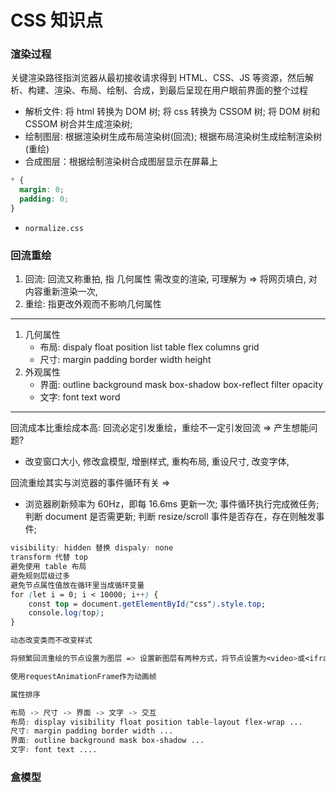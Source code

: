 # CSS 知识点

### 渲染过程

关键渲染路径指浏览器从最初接收请求得到 HTML、CSS、JS 等资源，然后解析、构建、渲染、布局、绘制、合成，到最后呈现在用户眼前界面的整个过程

- 解析文件: 将 html 转换为 DOM 树; 将 css 转换为 CSSOM 树; 将 DOM 树和 CSSOM 树合并生成渲染树;
- 绘制图层: 根据渲染树生成布局渲染树(回流); 根据布局渲染树生成绘制渲染树(重绘)
- 合成图层：根据绘制渲染树合成图层显示在屏幕上

```css
* {
  margin: 0;
  padding: 0;
}
```

- `normalize.css`

### 回流重绘

1. 回流: 回流又称重拍, 指 几何属性 需改变的渲染, 可理解为 => 将网页填白, 对内容重新渲染一次,
2. 重绘: 指更改外观而不影响几何属性

---

1. 几何属性
   - 布局: dispaly float position list table flex columns grid
   - 尺寸: margin padding border width height
2. 外观属性
   - 界面: outline background mask box-shadow box-reflect filter opacity
   - 文字: font text word

---

回流成本比重绘成本高: 回流必定引发重绘，重绘不一定引发回流 => 产生想能问题?

- 改变窗口大小, 修改盒模型, 增删样式, 重构布局, 重设尺寸, 改变字体,

回流重绘其实与浏览器的事件循环有关 =>

- 浏览器刷新频率为 60Hz，即每 16.6ms 更新一次; 事件循环执行完成微任务; 判断 document 是否需更新; 判断 resize/scroll 事件是否存在，存在则触发事件;

```css
visibility: hidden 替换 dispaly: none
transform 代替 top
避免使用 table 布局
避免规则层级过多
避免节点属性值放在循环里当成循环变量
for (let i = 0; i < 10000; i++) {
    const top = document.getElementById("css").style.top;
    console.log(top);
}

动态改变类而不改变样式

将频繁回流重绘的节点设置为图层 => 设置新图层有两种方式，将节点设置为<video>或<iframe>，为节点添加will-change

使用requestAnimationFrame作为动画帧

属性排序

布局 -> 尺寸 -> 界面 -> 文字 -> 交互
布局: display visibility float position table-layout flex-wrap ...
尺寸: margin padding border width ...
界面: outline background mask box-shadow ...
文字: font text ....
```

### 盒模型
